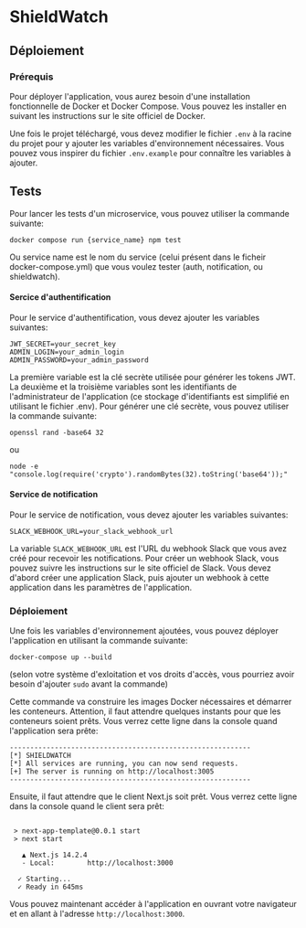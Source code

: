 # ShieldWatch

## Déploiement

### Prérequis
Pour déployer l'application, vous aurez besoin d'une installation fonctionnelle de Docker et Docker Compose. Vous pouvez les installer en suivant les instructions sur le site officiel de Docker.

Une fois le projet téléchargé, vous devez modifier le fichier `.env` à la racine du projet pour y ajouter les variables d'environnement nécessaires. Vous pouvez vous inspirer du fichier `.env.example` pour connaître les variables à ajouter.


## Tests

Pour lancer les tests d'un microservice, vous pouvez utiliser la commande suivante:

````
docker compose run {service_name} npm test
````
Ou service name est le nom du service (celui présent dans le ficheir docker-compose.yml) que vous voulez tester (auth, notification, ou shieldwatch).


#### Sercice d'authentification

Pour le service d'authentification, vous devez ajouter les variables suivantes:

````
JWT_SECRET=your_secret_key
ADMIN_LOGIN=your_admin_login
ADMIN_PASSWORD=your_admin_password
````

La première variable est la clé secrète utilisée pour générer les tokens JWT. La deuxième et la troisième variables sont les identifiants de l'administrateur de l'application (ce stockage d'identifiants est simplifié en utilisant le fichier .env). Pour générer une clé secrète, vous pouvez utiliser la commande suivante:

````
openssl rand -base64 32
````
ou 
````
node -e "console.log(require('crypto').randomBytes(32).toString('base64'));"
````

#### Service de notification

Pour le service de notification, vous devez ajouter les variables suivantes:

````
SLACK_WEBHOOK_URL=your_slack_webhook_url
````

La variable `SLACK_WEBHOOK_URL` est l'URL du webhook Slack que vous avez créé pour recevoir les notifications. Pour créer un webhook Slack, vous pouvez suivre les instructions sur le site officiel de Slack. Vous devez d'abord créer une application Slack, puis ajouter un webhook à cette application dans les paramètres de l'application.



### Déploiement

Une fois les variables d'environnement ajoutées, vous pouvez déployer l'application en utilisant la commande suivante:

````
docker-compose up --build
````

(selon votre système d'exloitation et vos droits d'accès, vous pourriez avoir besoin d'ajouter `sudo` avant la commande)

Cette commande va construire les images Docker nécessaires et démarrer les conteneurs. Attention, il faut attendre quelques instants pour que les conteneurs soient prêts.
Vous verrez cette ligne dans la console quand l'application sera prête:

````
-----------------------------------------------------------
[*] SHIELDWATCH
[*] All services are running, you can now send requests.
[+] The server is running on http://localhost:3005
-----------------------------------------------------------
````

Ensuite, il faut attendre que le client Next.js soit prêt. Vous verrez cette ligne dans la console quand le client sera prêt:

````

 > next-app-template@0.0.1 start
 > next start

   ▲ Next.js 14.2.4
   - Local:        http://localhost:3000

  ✓ Starting...
  ✓ Ready in 645ms
````

Vous pouvez maintenant accéder à l'application en ouvrant votre navigateur et en allant à l'adresse `http://localhost:3000`.